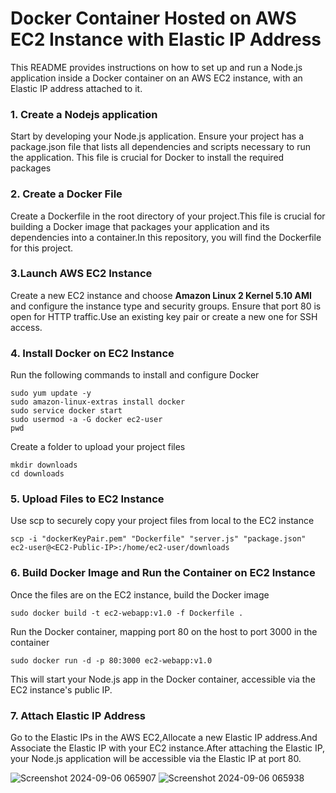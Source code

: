 # Docker Container Hosted on AWS EC2 Instance with Elastic IP Address

This README provides instructions on how to set up and run a Node.js application inside a Docker container on an AWS EC2 instance, with an Elastic IP address attached to it.

### 1. Create a Nodejs application
Start by developing your Node.js application. Ensure your project has a package.json file that lists all dependencies and scripts necessary to run the application. This file is crucial for Docker to install the required packages

### 2. Create a Docker File
Create a Dockerfile in the root directory of your project.This file is crucial for building a Docker image that packages your application and its dependencies into a container.In this repository, you will find the Dockerfile for this project.

### 3.Launch AWS EC2 Instance
Create a new EC2 instance and choose **Amazon Linux 2 Kernel 5.10 AMI** and configure the instance type and security groups. Ensure that port 80 is open for HTTP traffic.Use an existing key pair or create a new one for SSH access.

### 4. Install Docker on EC2 Instance
Run the following commands to install and configure Docker

    sudo yum update -y
    sudo amazon-linux-extras install docker
    sudo service docker start
    sudo usermod -a -G docker ec2-user
    pwd

Create a folder to upload your project files

    mkdir downloads
    cd downloads

### 5. Upload Files to EC2 Instance
Use scp to securely copy your project files from local to the EC2 instance

    scp -i "dockerKeyPair.pem" "Dockerfile" "server.js" "package.json" ec2-user@<EC2-Public-IP>:/home/ec2-user/downloads

### 6.  Build Docker Image and Run the Container on EC2 Instance
Once the files are on the EC2 instance, build the Docker image

    sudo docker build -t ec2-webapp:v1.0 -f Dockerfile .

Run the Docker container, mapping port 80 on the host to port 3000 in the container
    
    sudo docker run -d -p 80:3000 ec2-webapp:v1.0

This will start your Node.js app in the Docker container, accessible via the EC2 instance's public IP.


### 7. Attach Elastic IP Address 
Go to the Elastic IPs in the AWS EC2,Allocate a new Elastic IP address.And Associate the Elastic IP with your EC2 instance.After attaching the Elastic IP, your Node.js application will be accessible via the Elastic IP at port 80.

![Screenshot 2024-09-06 065907](https://github.com/user-attachments/assets/63af9702-8954-410c-baa3-469f201236ab)
![Screenshot 2024-09-06 065938](https://github.com/user-attachments/assets/222b79cf-97a5-48a3-92f2-8e60d28059f2)
